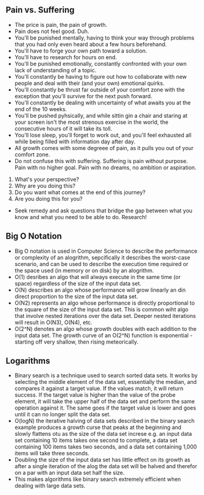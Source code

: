## Pain vs. Suffering 
- The price is pain, the pain of growth.
- Pain does not feel good. Duh.
- You'll be punished mentally, having to think your way through problems that you had only even heard about a few hours beforehand.
- You'll have to forge your own path toward a solution.
- You'll have to research for hours on end.
- You'll be punished emotionally, constantly confronted with your own lack of understanding of a topic.
- You'll constantly be having to figure out how to collaborate with new people and deal with their (and your own) emotional quirks.
- You'll constantly be thrust far outside of your comfort zone with the exception that you'll survive for the next push forward.
- You'll constantly be dealing with uncertainty of what awaits you at the end of the 10 weeks. 
- You'll be pushed pyhsically, and while sittin gin a chair and staring at your screen isn't the most strenous exercise in the world, the consecutive hours of it will take its toll.
- You'll lose sleep, you'll forget to work out, and you'll feel exhausted all while being filled with information day after day. 
- All growth comes with some degreee of pain, as it pulls you out of your comfort zone. 
- Do not confuse this with suffering. Suffering is pain without purpose. Pain with no higher goal. Pain with no dreams, no ambition or aspiration.
1. What's your perspective?
2. Why are you doing this?
3. Do you want what comes at the end of this journey?
4. Are you doing this for you?
- Seek remedy and ask questions that bridge the gap between what you know and what you need to be able to do. Research!

## Big O Notation
- Big O notation is used in Computer Science to describe the performance or complexity of an alogrithm, sepcifically it describes the worst-case scenario, and can be used to describe the execution time required or the space used (in memory or on disk) by an alogrithm.
- O(1) desribes an algo that will always execute in the same time (or space) regardless of the size of the input data set.
- O(N) describes an algo whose performance will grow linearly an din direct proportion to the size of the input data set.
- O(N2) represents an algo whose performance is directly proportional to the square of the size of the input data set. This is common wiht algo that involve nested iterations over the data set. Deeper nested iterations will result in O(N3), O(N4), etc.
- O(2^N) denotes an algo whose growth doubles with each addition to the input data set. The growth curve of an O(2^N) function is exponential - starting off very shallow, then rising meteorically.
## Logarithms
- Binary search is a technique used to search sorted data sets. It works by selecting the middle element of the data set, essentially the median, and compares it against a target value. If the values match, it will return success. If the target value is higher than the value of the probe element, it will take the upper half of the data set and perform the same operation against it. The same goes if the target value is lower and goes until it can no longer split the data set.
- O(logN) the iterative halving of data sets described in the binary search example produces a growth curse that peaks at the beginning and slowly flattens otu as the size of the data set increse e.g. an input data set containing 10 items takes one second to complete, a data set containing 100 items takes two seconds, and a data set containing 1,000 items will take three seconds. 
- Doubling the size of the input data set has little effect on its growth as after a single iteration of the alog the data set will be halved and therefor on a par with an input data set half the size.
- This makes algorithms like binary search extremely efficient when dealing with large data sets.